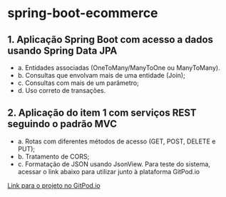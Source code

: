 # spring-boot-ecommerce

## 1. Aplicação Spring Boot com acesso a dados usando Spring Data JPA 
- a. Entidades associadas (OneToMany/ManyToOne ou ManyToMany).
- b. Consultas que envolvam mais de uma entidade (Join);
- c. Consultas com mais de um parâmetro;
- d. Uso correto de transações.

## 2. Aplicação do item 1 com serviços REST seguindo o padrão MVC

- a. Rotas com diferentes métodos de acesso (GET, POST, DELETE e PUT);
- b. Tratamento de CORS;
- c. Formatação de JSON usando JsonView.
Para teste do sistema, acessar o link abaixo para utilizar junto à plataforma GitPod.io

[Link para o projeto no GitPod.io](http://gitpod.io/#https://github.com/guimigliano/spring-boot-ecommerce)
